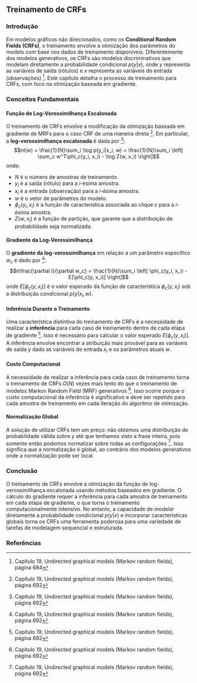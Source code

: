 ## Treinamento de CRFs

### Introdução
Em modelos gráficos não direcionados, como os **Conditional Random Fields (CRFs)**, o treinamento envolve a otimização dos parâmetros do modelo com base nos dados de treinamento disponíveis. Diferentemente dos modelos generativos, os CRFs são modelos discriminativos que modelam diretamente a probabilidade condicional $p(y|x)$, onde $y$ representa as variáveis de saída (rótulos) e $x$ representa as variáveis de entrada (observações) [^684]. Este capítulo detalha o processo de treinamento para CRFs, com foco na otimização baseada em gradiente.

### Conceitos Fundamentais

#### Função de Log-Verossimilhança Escalonada
O treinamento de CRFs envolve a modificação da otimização baseada em gradiente de MRFs para o caso CRF de uma maneira direta [^692]. Em particular, a **log-verossimilhança escalonada** é dada por [^692]:
$$nl(w) = \frac{1}{N}\sum_i \log p(y_i|x_i, w) = \frac{1}{N}\sum_i \left[ \sum_c w^T\phi_c(y_i, x_i) - \log Z(w, x_i) \right]$$
onde:
*   $N$ é o número de amostras de treinamento.
*   $y_i$ é a saída (rótulo) para a $i$-ésima amostra.
*   $x_i$ é a entrada (observação) para a $i$-ésima amostra.
*   $w$ é o vetor de parâmetros do modelo.
*   $\phi_c(y_i, x_i)$ é a função de característica associada ao clique $c$ para a $i$-ésima amostra.
*   $Z(w, x_i)$ é a função de partição, que garante que a distribuição de probabilidade seja normalizada.

#### Gradiente da Log-Verossimilhança
O **gradiente da log-verossimilhança** em relação a um parâmetro específico $w_c$ é dado por [^692]:
$$n\frac{\partial l}{\partial w_c} = \frac{1}{N}\sum_i \left[ \phi_c(y_i, x_i) - E[\phi_c(y, x_i)] \right]$$
onde $E[\phi_c(y, x_i)]$ é o valor esperado da função de característica $\phi_c(y, x_i)$ sob a distribuição condicional $p(y|x_i, w)$.

#### Inferência Durante o Treinamento
Uma característica distintiva do treinamento de CRFs é a necessidade de realizar a **inferência** para cada caso de treinamento dentro de cada etapa de gradiente [^692]. Isso é necessário para calcular o valor esperado $E[\phi_c(y, x_i)]$. A inferência envolve encontrar a atribuição mais provável para as variáveis de saída $y$ dado as variáveis de entrada $x_i$ e os parâmetros atuais $w$.

#### Custo Computacional
A necessidade de realizar a inferência para cada caso de treinamento torna o treinamento de CRFs $O(N)$ vezes mais lento do que o treinamento de modelos Markov Random Field (MRF) generativos [^692]. Isso ocorre porque o custo computacional da inferência é significativo e deve ser repetido para cada amostra de treinamento em cada iteração do algoritmo de otimização.

#### Normalização Global
A solução de utilizar CRFs tem um preço: não obtemos uma distribuição de probabilidade válida sobre $y$ até que tenhamos visto a frase inteira, pois somente então podemos normalizar sobre todas as configurações [^692]. Isso significa que a normalização é global, ao contrário dos modelos generativos onde a normalização pode ser local.

### Conclusão

O treinamento de CRFs envolve a otimização da função de log-verossimilhança escalonada usando métodos baseados em gradiente. O cálculo do gradiente requer a inferência para cada amostra de treinamento em cada etapa de gradiente, o que torna o treinamento computacionalmente intensivo. No entanto, a capacidade de modelar diretamente a probabilidade condicional $p(y|x)$ e incorporar características globais torna os CRFs uma ferramenta poderosa para uma variedade de tarefas de modelagem sequencial e estruturada.

### Referências
[^692]: Capítulo 19, Undirected graphical models (Markov random fields), página 692
[^684]: Capítulo 19, Undirected graphical models (Markov random fields), página 684

<!-- END -->